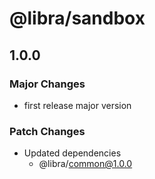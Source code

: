 # @libra/sandbox

## 1.0.0

### Major Changes

- first release major version

### Patch Changes

- Updated dependencies
  - @libra/common@1.0.0
